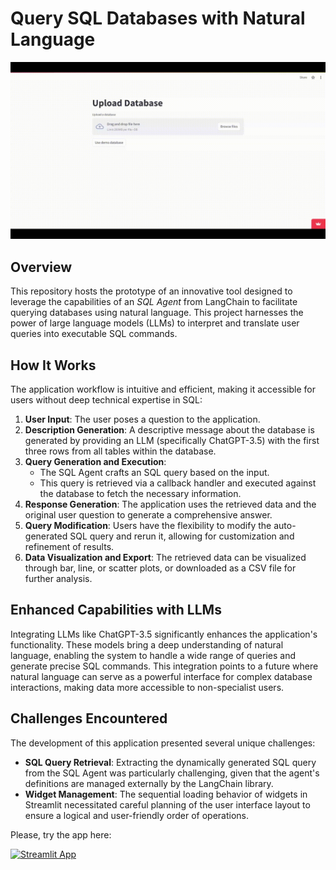 # Query SQL Databases with Natural Language

![Demo GIF](/static/demo.gif)

## Overview
This repository hosts the prototype of an innovative tool designed to leverage the capabilities of an *SQL Agent* from LangChain to facilitate querying databases using natural language. This project harnesses the power of large language models (LLMs) to interpret and translate user queries into executable SQL commands.

## How It Works
The application workflow is intuitive and efficient, making it accessible for users without deep technical expertise in SQL:

1. **User Input**: The user poses a question to the application.
2. **Description Generation**: A descriptive message about the database is generated by providing an LLM (specifically ChatGPT-3.5) with the first three rows from all tables within the database.
3. **Query Generation and Execution**:
   - The SQL Agent crafts an SQL query based on the input.
   - This query is retrieved via a callback handler and executed against the database to fetch the necessary information.
4. **Response Generation**: The application uses the retrieved data and the original user question to generate a comprehensive answer.
5. **Query Modification**: Users have the flexibility to modify the auto-generated SQL query and rerun it, allowing for customization and refinement of results.
6. **Data Visualization and Export**: The retrieved data can be visualized through bar, line, or scatter plots, or downloaded as a CSV file for further analysis.

## Enhanced Capabilities with LLMs
Integrating LLMs like ChatGPT-3.5 significantly enhances the application's functionality. These models bring a deep understanding of natural language, enabling the system to handle a wide range of queries and generate precise SQL commands. This integration points to a future where natural language can serve as a powerful interface for complex database interactions, making data more accessible to non-specialist users.

## Challenges Encountered
The development of this application presented several unique challenges:
- **SQL Query Retrieval**: Extracting the dynamically generated SQL query from the SQL Agent was particularly challenging, given that the agent's definitions are managed externally by the LangChain library.
- **Widget Management**: The sequential loading behavior of widgets in Streamlit necessitated careful planning of the user interface layout to ensure a logical and user-friendly order of operations.



Please, try the app here:

[![Streamlit App](https://static.streamlit.io/badges/streamlit_badge_black_white.svg)](https://sqlqueryawos.streamlit.app)
